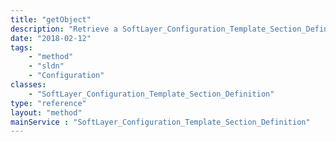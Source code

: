 ```yaml
---
title: "getObject"
description: "Retrieve a SoftLayer_Configuration_Template_Section_Definition record."
date: "2018-02-12"
tags:
    - "method"
    - "sldn"
    - "Configuration"
classes:
    - "SoftLayer_Configuration_Template_Section_Definition"
type: "reference"
layout: "method"
mainService : "SoftLayer_Configuration_Template_Section_Definition"
---
```

